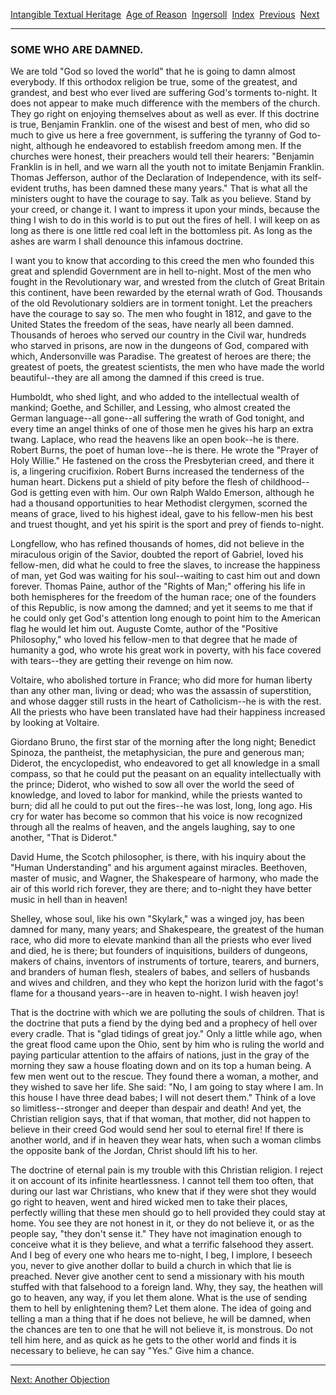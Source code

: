 [Intangible Textual Heritage](../../../index)  [Age of
Reason](../../index)  [Ingersoll](../index)  [Index](index) 
[Previous](i0164)  [Next](i0166) 

------------------------------------------------------------------------

### SOME WHO ARE DAMNED.

We are told "God so loved the world" that he is going to damn almost
everybody. If this orthodox religion be true, some of the greatest, and
grandest, and best who ever lived are suffering God's torments to-night.
It does not appear to make much difference with the members of the
church. They go right on enjoying themselves about as well as ever. If
this doctrine is true, Benjamin Franklin. one of the wisest and best of
men, who did so much to give us here a free government, is suffering the
tyranny of God to-night, although he endeavored to establish freedom
among men. If the churches were honest, their preachers would tell their
hearers: "Benjamin Franklin is in hell, and we warn all the youth not to
imitate Benjamin Franklin. Thomas Jefferson, author of the Declaration
of Independence, with its self-evident truths, has been damned these
many years." That is what all the ministers ought to have the courage to
say. Talk as you believe. Stand by your creed, or change it. I want to
impress it upon your minds, because the thing I wish to do in this world
is to put out the fires of hell. I will keep on as long as there is one
little red coal left in the bottomless pit. As long as the ashes are
warm I shall denounce this infamous doctrine.

I want you to know that according to this creed the men who founded this
great and splendid Government are in hell to-night. Most of the men who
fought in the Revolutionary war, and wrested from the clutch of Great
Britain this continent, have been rewarded by the eternal wrath of God.
Thousands of the old Revolutionary soldiers are in torment tonight. Let
the preachers have the courage to say so. The men who fought in 1812,
and gave to the United States the freedom of the seas, have nearly all
been damned. Thousands of heroes who served our country in the Civil
war, hundreds who starved in prisons, are now in the dungeons of God,
compared with which, Andersonville was Paradise. The greatest of heroes
are there; the greatest of poets, the greatest scientists, the men who
have made the world beautiful--they are all among the damned if this
creed is true.

Humboldt, who shed light, and who added to the intellectual wealth of
mankind; Goethe, and Schiller, and Lessing, who almost created the
German language--all gone--all suffering the wrath of God tonight, and
every time an angel thinks of one of those men he gives his harp an
extra twang. Laplace, who read the heavens like an open book--he is
there. Robert Burns, the poet of human love--he is there. He wrote the
"Prayer of Holy Willie." He fastened on the cross the Presbyterian
creed, and there it is, a lingering crucifixion. Robert Burns increased
the tenderness of the human heart. Dickens put a shield of pity before
the flesh of childhood--God is getting even with him. Our own Ralph
Waldo Emerson, although he had a thousand opportunities to hear
Methodist clergymen, scorned the means of grace, lived to his highest
ideal, gave to his fellow-men his best and truest thought, and yet his
spirit is the sport and prey of fiends to-night.

Longfellow, who has refined thousands of homes, did not believe in the
miraculous origin of the Savior, doubted the report of Gabriel, loved
his fellow-men, did what he could to free the slaves, to increase the
happiness of man, yet God was waiting for his soul--waiting to cast him
out and down forever. Thomas Paine, author of the "Rights of Man;"
offering his life in both hemispheres for the freedom of the human race;
one of the founders of this Republic, is now among the damned; and yet
it seems to me that if he could only get God's attention long enough to
point him to the American flag he would let him out. Auguste Comte,
author of the "Positive Philosophy," who loved his fellow-men to that
degree that he made of humanity a god, who wrote his great work in
poverty, with his face covered with tears--they are getting their
revenge on him now.

Voltaire, who abolished torture in France; who did more for human
liberty than any other man, living or dead; who was the assassin of
superstition, and whose dagger still rusts in the heart of
Catholicism--he is with the rest. All the priests who have been
translated have had their happiness increased by looking at Voltaire.

Giordano Bruno, the first star of the morning after the long night;
Benedict Spinoza, the pantheist, the metaphysician, the pure and
generous man; Diderot, the encyclopedist, who endeavored to get all
knowledge in a small compass, so that he could put the peasant on an
equality intellectually with the prince; Diderot, who wished to sow all
over the world the seed of knowledge, and loved to labor for mankind,
while the priests wanted to burn; did all he could to put out the
fires--he was lost, long, long ago. His cry for water has become so
common that his voice is now recognized through all the realms of
heaven, and the angels laughing, say to one another, "That is Diderot."

David Hume, the Scotch philosopher, is there, with his inquiry about the
"Human Understanding" and his argument against miracles. Beethoven,
master of music, and Wagner, the Shakespeare of harmony, who made the
air of this world rich forever, they are there; and to-night they have
better music in hell than in heaven!

Shelley, whose soul, like his own "Skylark," was a winged joy, has been
damned for many, many years; and Shakespeare, the greatest of the human
race, who did more to elevate mankind than all the priests who ever
lived and died, he is there; but founders of inquisitions, builders of
dungeons, makers of chains, inventors of instruments of torture,
tearers, and burners, and branders of human flesh, stealers of babes,
and sellers of husbands and wives and children, and they who kept the
horizon lurid with the fagot's flame for a thousand years--are in heaven
to-night. I wish heaven joy!

That is the doctrine with which we are polluting the souls of children.
That is the doctrine that puts a fiend by the dying bed and a prophecy
of hell over every cradle. That is "glad tidings of great joy." Only a
little while ago, when the great flood came upon the Ohio, sent by him
who is ruling the world and paying particular attention to the affairs
of nations, just in the gray of the morning they saw a house floating
down and on its top a human being. A few men went out to the rescue.
They found there a woman, a mother, and they wished to save her life.
She said: "No, I am going to stay where I am. In this house I have three
dead babes; I will not desert them." Think of a love so
limitless--stronger and deeper than despair and death! And yet, the
Christian religion says, that if that woman, that mother, did not happen
to believe in their creed God would send her soul to eternal fire! If
there is another world, and if in heaven they wear hats, when such a
woman climbs the opposite bank of the Jordan, Christ should lift his to
her.

The doctrine of eternal pain is my trouble with this Christian religion.
I reject it on account of its infinite heartlessness. I cannot tell them
too often, that during our last war Christians, who knew that if they
were shot they would go right to heaven, went and hired wicked men to
take their places, perfectly willing that these men should go to hell
provided they could stay at home. You see they are not honest in it, or
they do not believe it, or as the people say, "they don't sense it."
They have not imagination enough to conceive what it is they believe,
and what a terrific falsehood they assert. And I beg of every one who
hears me to-night, I beg, I implore, I beseech you, never to give
another dollar to build a church in which that lie is preached. Never
give another cent to send a missionary with his mouth stuffed with that
falsehood to a foreign land. Why, they say, the heathen will go to
heaven, any way, if you let them alone. What is the use of sending them
to hell by enlightening them? Let them alone. The idea of going and
telling a man a thing that if he does not believe, he will be damned,
when the chances are ten to one that he will not believe it, is
monstrous. Do not tell him here, and as quick as he gets to the other
world and finds it is necessary to believe, he can say "Yes." Give him a
chance.

------------------------------------------------------------------------

[Next: Another Objection](i0166)
